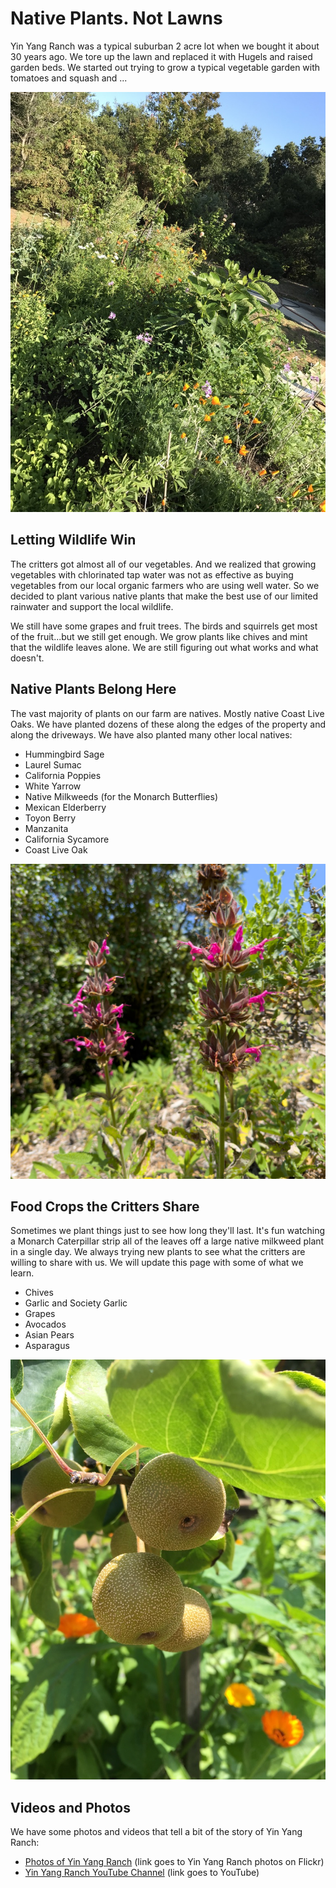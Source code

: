 # Native Plants. Not Lawns
Yin Yang Ranch was a typical suburban 2 acre lot when we bought it about 30 years
ago. We tore up the lawn and replaced it with Hugels and raised garden beds. We 
started out trying to grow a typical vegetable garden with tomatoes and squash
and ...

![Figs Poppies Raised Bed](../images/figs-poppies-hugel.jpg)

## Letting Wildlife Win
The critters got almost all of our vegetables. And we realized that growing
vegetables with chlorinated tap water was not as effective as buying vegetables
from our local organic farmers who are using well water. So we decided to plant
various native plants that make the best use of our limited rainwater and
support the local wildlife.

We still have some grapes and fruit trees. The birds and squirrels get most of 
the fruit...but we still get enough. We grow plants like chives and mint that the 
wildlife leaves alone. We are still figuring out what works and what doesn't.

## Native Plants Belong Here
The vast majority of plants on our farm are natives. Mostly native Coast Live 
Oaks. We have planted dozens of these along the edges of the property and along
the driveways. We have also planted many other local natives:

- Hummingbird Sage
- Laurel Sumac
- California Poppies 
- White Yarrow
- Native Milkweeds (for the Monarch Butterflies)
- Mexican Elderberry 
- Toyon Berry 
- Manzanita
- California Sycamore
- Coast Live Oak

![Hummingbird Sage](../images/hummingbird-sage-2.jpg)

## Food Crops the Critters Share
Sometimes we plant things just to see how long they'll last. It's fun watching a
Monarch Caterpillar strip all of the leaves off a large native milkweed plant in
a single day. We always trying new plants to see what the critters are willing
to share with us. We will update this page with some of what we learn.

- Chives
- Garlic and Society Garlic
- Grapes
- Avocados
- Asian Pears
- Asparagus

![Asian Pears](../images/asian-pears.jpg)

## Videos and Photos
We have some photos and videos that tell a bit of the story of Yin Yang Ranch:

- [Photos of Yin Yang Ranch](https://www.flickr.com/people/195006677@N08/) (link goes to Yin Yang Ranch photos on Flickr)
- [Yin Yang Ranch YouTube Channel](https://youtube.com/@yinyangranch-h1p?si=PQykr61daCJ45kae) (link goes to YouTube) 
